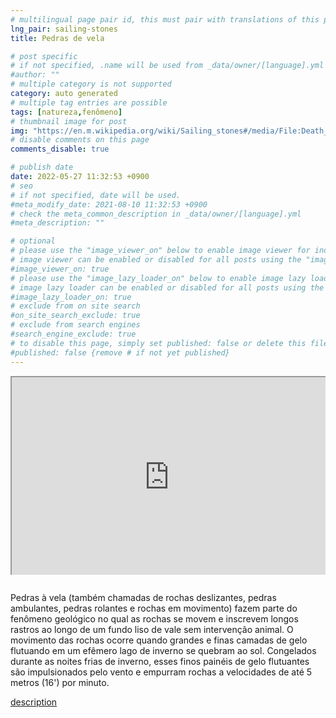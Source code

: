 ```yaml
---
# multilingual page pair id, this must pair with translations of this page. (This name must be unique)
lng_pair: sailing-stones
title: Pedras de vela

# post specific
# if not specified, .name will be used from _data/owner/[language].yml
#author: ""
# multiple category is not supported
category: auto generated
# multiple tag entries are possible
tags: [natureza,fenômeno]
# thumbnail image for post
img: "https://en.m.wikipedia.org/wiki/Sailing_stones#/media/File:Death_8_bg_082303.jpg"
# disable comments on this page
comments_disable: true

# publish date
date: 2022-05-27 11:32:53 +0900
# seo
# if not specified, date will be used.
#meta_modify_date: 2021-08-10 11:32:53 +0900
# check the meta_common_description in _data/owner/[language].yml
#meta_description: ""

# optional
# please use the "image_viewer_on" below to enable image viewer for individual pages or posts (_posts/ or [language]/_posts folders).
# image viewer can be enabled or disabled for all posts using the "image_viewer_posts: true" setting in _data/conf/main.yml.
#image_viewer_on: true
# please use the "image_lazy_loader_on" below to enable image lazy loader for individual pages or posts (_posts/ or [language]/_posts folders).
# image lazy loader can be enabled or disabled for all posts using the "image_lazy_loader_posts: true" setting in _data/conf/main.yml.
#image_lazy_loader_on: true
# exclude from on site search
#on_site_search_exclude: true
# exclude from search engines
#search_engine_exclude: true
# to disable this page, simply set published: false or delete this file
#published: false {remove # if not yet published}
---
```


<div style="position:relative;padding-bottom:56.25%;padding-top:35px;height:0;margin-bottom:2em;overflow:hidden">
    <iframe style="position:absolute;top:0;left:0;width:100%;height:100%"  src="https://www.youtube.com/embed/JFFhD5HeByM?si=7CMkKlPuQcE3I1uF" title="YouTube video player"  allowfullscreen>
    </iframe>
</div> 

Pedras à vela (também chamadas de rochas deslizantes, pedras ambulantes, pedras rolantes e rochas em movimento) fazem parte do fenômeno geológico no qual as rochas se movem e inscrevem longos rastros ao longo de um fundo liso de vale sem intervenção animal. O movimento das rochas ocorre quando grandes e finas camadas de gelo flutuando em um efêmero lago de inverno se quebram ao sol. Congelados durante as noites frias de inverno, esses finos painéis de gelo flutuantes são impulsionados pelo vento e empurram rochas a velocidades de até 5 metros (16') por minuto.

[description](https://en.wikipedia.org/wiki/Sailing_stones)








